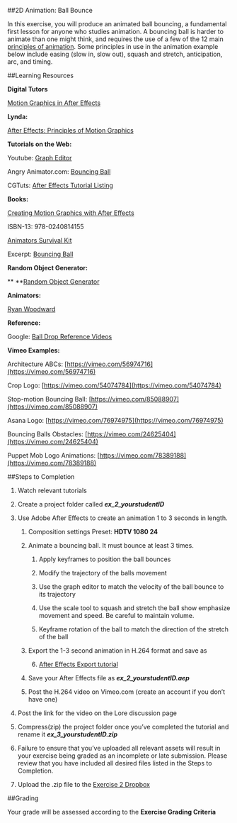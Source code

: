 ##2D Animation: Ball Bounce

In this exercise, you will produce an animated ball bouncing, a fundamental first lesson for anyone who studies animation. A bouncing ball is harder to animate than one might think, and requires the use of a few of the 12 main [principles of animation](https://en.wikipedia.org/wiki/12_basic_principles_of_animation). Some principles in use in the animation example below include easing (slow in, slow out), squash and stretch, anticipation, arc, and timing.

##Learning Resources

**Digital Tutors**

[Motion Graphics in After Effects](http://www.digitaltutors.com/learningpath/89-Motion-Graphics-in-After-Effects)

**Lynda:**

[After Effects: Principles of Motion Graphics](http://www.lynda.com/After-Effects-CS5-tutorials/creating-motion-graphics/74684-2.html)

	

**Tutorials on the Web:**

Youtube: [Graph Editor](https://vimeo.com/27439357)

Angry Animator.com: [Bouncing Ball](http://www.angryanimator.com/word/2010/11/26/animation-tutorial-1-bouncing-ball/)

CGTuts: [After Effects Tutorial Listing](http://cgi.tutsplus.com/categories/adobe-after-effects)	

	

**Books:**

[Creating Motion Graphics with After Effects](http://www.amazon.com/Creating-Motion-Graphics-After-Effects/dp/0240814150/ref=sr_1_1?ie=UTF8&qid=1410738013&sr=8-1&keywords=motion+graphics+after+effects)

ISBN-13: 978-0240814155

[Animators Survival Kit](http://www.amazon.com/Animators-Survival-Kit-Principles-Classical/dp/086547897X/ref=sr_1_1?s=books&ie=UTF8&qid=1410817335&sr=1-1&keywords=animation+survival+kit)

Excerpt: [Bouncing Ball](https://tamarahardwidge.files.wordpress.com/2011/10/ask-bouncing-ball.jpg)

	

**Random Object Generator:**

**	**[Random Object Generator](http://www.springhole.net/writing_roleplaying_randomators/randomobjects.htm)

**Animators:**

[Ryan Woodward](http://ryanwoodwardart.com/animation/)

**Reference:**

Google: [Ball Drop Reference Videos](https://www.google.com/webhp?sourceid=chrome-instant&ion=1&espv=2&ie=UTF-8#q=youtube+ball+drop+reference&tbm=vid)

**Vimeo Examples:**

Architecture ABCs: [https://vimeo.com/56974716](https://vimeo.com/56974716)

Crop Logo: [https://vimeo.com/54074784](https://vimeo.com/54074784)

Stop-motion Bouncing Ball: [https://vimeo.com/85088907](https://vimeo.com/85088907)

Asana Logo: [https://vimeo.com/76974975](https://vimeo.com/76974975)

Bouncing Balls Obstacles: [https://vimeo.com/24625404](https://vimeo.com/24625404)

Puppet Mob Logo Animations: [https://vimeo.com/78389188](https://vimeo.com/78389188)



##Steps to Completion

1. Watch relevant tutorials

2. Create a project folder called **_ex_2_yourstudentID_**

3. Use Adobe After Effects to create an animation 1 to 3 seconds in length.

    1. Composition settings Preset: **HDTV 1080 24**

    2. Animate a bouncing ball. It must bounce at least 3 times.

        1. Apply keyframes to position the ball bounces

        2. Modify the trajectory of the balls movement

        3. Use the graph editor to match the velocity of the ball bounce to its trajectory

        4. Use the scale tool to squash and stretch the ball show emphasize movement and speed. Be careful to maintain volume.

        5. Keyframe rotation of the ball to match the direction of the stretch of the ball

    3. Export the 1-3 second animation in H.264 format and save as

        6. [After Effects Export tutorial](https://docs.google.com/document/d/1dj-aZ1UAmXEwH1yGbqMDFeXfcpKRTD2KvamBhpVNhEo/edit?usp=sharing)

    4. Save your After Effects file as **_ex_2_yourstudentID.aep_**

    5. Post the H.264 video on Vimeo.com (create an account if you don’t have one)

4. Post the link for the video on the Lore discussion page

5. Compress(zip) the project folder once you’ve completed the tutorial and rename it **_ex_3_yourstudentID.zip_**

6. Failure to ensure that you’ve uploaded all relevant assets will result in your exercise being graded as an incomplete or late submission. Please review that you have included all desired files listed in the Steps to Completion.

7. Upload the .zip file to the [Exercise 2 Dropbox](https://psu.box.com/signup/collablink/d_4284116663/113056d8c8fe2d)




##Grading

Your grade will be assessed according to the **Exercise Grading Criteria**
